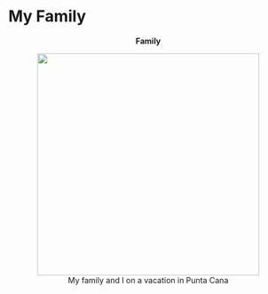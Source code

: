 # My Family
<p align = "center"> 
  <b> Family </b>
</p>

<p align = "center" > 
  <img width="400" height="400" src="https://drive.google.com/uc?export=view&id=1qnsbQ25cDiBaP5KHBhEuf3Rxs6okEEfh"><br>
  My family and I on a vacation in Punta Cana
</p>
